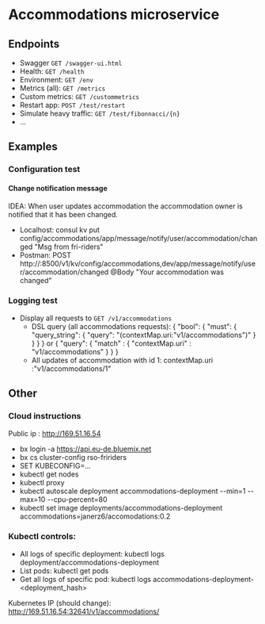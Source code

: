# Accommodations microservice

## Endpoints
* Swagger `GET /swagger-ui.html`
* Health: `GET /health`
* Environment: `GET /env`
* Metrics (all): `GET /metrics`
* Custom metrics: `GET /custommetrics`
* Restart app: `POST /test/restart`
* Simulate heavy traffic: `GET /test/fibonnacci/{n}`
* ...
## Examples
### Configuration test 

#### Change notification message
IDEA:
When user updates accommodation the accommodation owner is notified that it has been changed.
* Localhost: consul kv put config/accommodations/app/message/notify/user/accommodation/changed "Msg from fri-riders"
* Postman: POST http://<host>:8500/v1/kv/config/accommodations,dev/app/message/notify/user/accommodation/changed 
@Body "Your accommodation was changed"

### Logging test
* Display all requests to `GET /v1/accommodations`
    * DSL query (all accommodations requests):
        {
          "bool": {
            "must": {
              "query_string": {
                "query": "(contextMap.uri:\"v1/accommodations\")"
              }
            }
          }
        }
        or
        {
            "query": {
                "match" : {
                    "contextMap.uri" : "v1/accommodations"
                }
            }
        }
    * All updates of accommodation with id 1: 
        contextMap.uri :"v1/accommodations/1"
        
## Other
### Cloud instructions
Public ip : http://169.51.16.54

* bx login -a https://api.eu-de.bluemix.net  
* bx cs cluster-config rso-fririders
* SET KUBECONFIG=...
* kubectl get nodes
* kubectl proxy 
* kubectl autoscale deployment accommodations-deployment --min=1 --max=10 --cpu-percent=80
* kubectl set image deployments/accommodations-deployment accommodations=janerz6/accomodations:0.2

### Kubectl controls:
* All logs of specific deployment: kubectl logs deployment/accommodations-deployment
* List pods: kubectl get pods 
* Get all logs of specific pod: kubectl logs accommodations-deployment-<deployment_hash>

Kubernetes IP (should change): http://169.51.16.54:32641/v1/accommodations/




